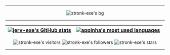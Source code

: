 --------------------------------------------------------------------------
<p align="center">
  <img alt="stronk-exe's bg" src="https://user-images.githubusercontent.com/94312066/167724206-0d4bc649-83ed-4c08-8908-67f0532ef07b.gif" />
</p>

---------------
| [![jerv-exe's GitHub stats](https://github-readme-stats.vercel.app/api?username=stronk-exe&count_private=true&show_icons=true&hide=issues&hide_border=true&theme=dark)](https://github.com/stronk-exe?tab=repositories) | [![appinha's most used languages](https://github-readme-stats.vercel.app/api/top-langs/?username=stronk-exe&layout=compact&hide_border=true&theme=dark)](https://github.com/stronk-exe?tab=repositories) |
|:-:|:-:|

<p align="center">
	<img alt="stronk-exe's visitors" src="https://komarev.com/ghpvc/?username=stronk-exe&color=blue&style=flat&label=visitors" />
	<img alt="stronk-exe's followers" src="https://img.shields.io/github/followers/stronk-exe?color=blue" />
	<img alt="stronk-exe's stars" src="https://img.shields.io/github/stars/stronk-exe?color=blue" />
</p>

---------------
